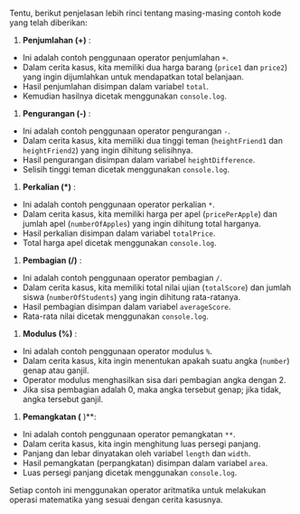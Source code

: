 Tentu, berikut penjelasan lebih rinci tentang masing-masing contoh kode yang telah diberikan:

1. **Penjumlahan (+)** :

* Ini adalah contoh penggunaan operator penjumlahan `+`.
* Dalam cerita kasus, kita memiliki dua harga barang (`price1` dan `price2`) yang ingin dijumlahkan untuk mendapatkan total belanjaan.
* Hasil penjumlahan disimpan dalam variabel `total`.
* Kemudian hasilnya dicetak menggunakan `console.log`.

1. **Pengurangan (-)** :

* Ini adalah contoh penggunaan operator pengurangan `-`.
* Dalam cerita kasus, kita memiliki dua tinggi teman (`heightFriend1` dan `heightFriend2`) yang ingin dihitung selisihnya.
* Hasil pengurangan disimpan dalam variabel `heightDifference`.
* Selisih tinggi teman dicetak menggunakan `console.log`.

1. **Perkalian (*)** :

* Ini adalah contoh penggunaan operator perkalian `*`.
* Dalam cerita kasus, kita memiliki harga per apel (`pricePerApple`) dan jumlah apel (`numberOfApples`) yang ingin dihitung total harganya.
* Hasil perkalian disimpan dalam variabel `totalPrice`.
* Total harga apel dicetak menggunakan `console.log`.

1. **Pembagian (/)** :

* Ini adalah contoh penggunaan operator pembagian `/`.
* Dalam cerita kasus, kita memiliki total nilai ujian (`totalScore`) dan jumlah siswa (`numberOfStudents`) yang ingin dihitung rata-ratanya.
* Hasil pembagian disimpan dalam variabel `averageScore`.
* Rata-rata nilai dicetak menggunakan `console.log`.

1. **Modulus (%)** :

* Ini adalah contoh penggunaan operator modulus `%`.
* Dalam cerita kasus, kita ingin menentukan apakah suatu angka (`number`) genap atau ganjil.
* Operator modulus menghasilkan sisa dari pembagian angka dengan 2.
* Jika sisa pembagian adalah 0, maka angka tersebut genap; jika tidak, angka tersebut ganjil.

1. **Pemangkatan (** )**:

* Ini adalah contoh penggunaan operator pemangkatan `**`.
* Dalam cerita kasus, kita ingin menghitung luas persegi panjang.
* Panjang dan lebar dinyatakan oleh variabel `length` dan `width`.
* Hasil pemangkatan (perpangkatan) disimpan dalam variabel `area`.
* Luas persegi panjang dicetak menggunakan `console.log`.

Setiap contoh ini menggunakan operator aritmatika untuk melakukan operasi matematika yang sesuai dengan cerita kasusnya.

